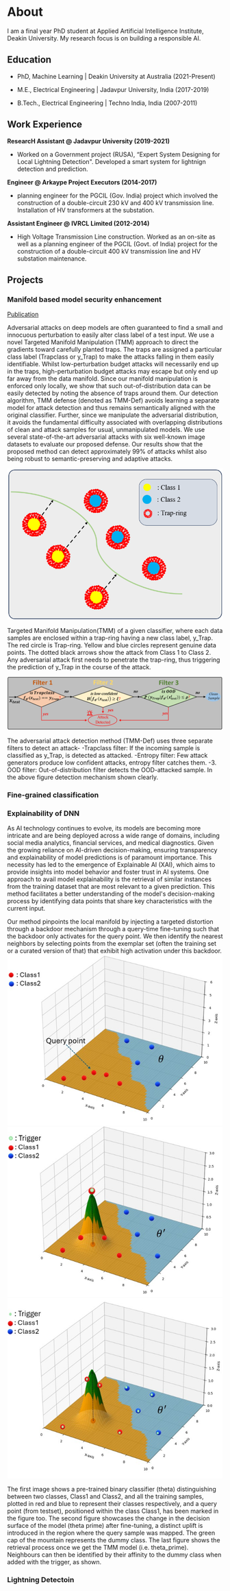 # About
I am a final year PhD student at Applied Artificial Intelligence Institute, Deakin University. My research focus is on building a responsible AI. 

## Education

  - PhD, Machine Learning | Deakin University at Australia (2021-Present)
  
  - M.E., Electrical Engineering | Jadavpur University, India (2017-2019)
  
  - B.Tech., Electrical Engineering | Techno India, India (2007-2011)
  

## Work Experience
**ResearcH Assistant @ Jadavpur University (2019-2021)**
- Worked on a Government project (RUSA), “Expert System Designing for Local Lightning Detection". Developed a smart system for lightnign detection and prediction. 


**Engineer @ Arkaype Project Executors (2014-2017)**
- planning engineer for the PGCIL (Gov. India) project which involved the construction of a double-circuit
 230 kV and 400 kV transmission line. Installation of HV transformers at the substation.


**Assistant Engineer @ IVRCL Limited (2012-2014)**
- High Voltage Transmission Line construction. Worked as an on-site as well as a planning engineer of the PGCIL
  (Govt. of India) project for the construction of a double-circuit 400 kV transmission line and HV substation maintenance.

## Projects
### Manifold based model security enhancement
[Publication](https://...)

Adversarial attacks on deep models are often guaranteed to find a small and innocuous perturbation to easily alter class label of a test input. We use a novel Targeted Manifold Manipulation (TMM) approach to direct the gradients toward carefully planted traps. The traps are assigned a particular class label (Trapclass or y_Trap) to make the attacks falling in them easily identifiable. Whilst low-perturbation budget attacks will necessarily end up in the traps, high-perturbation budget attacks may escape but only end up far away from the data manifold. Since our manifold manipulation is enforced only locally, we show that such out-of-distribution data can be easily detected by noting the absence of traps around them. Our detection algorithm, TMM defense (denoted as TMM-Def) avoids learning a separate model for attack detection and thus remains semantically aligned with the original classifier. Further, since we manipulate the adversarial distribution, it avoids the fundamental difficulty associated with overlapping distributions of clean and attack samples for usual, unmanipulated models. We use several state-of-the-art adversarial attacks with six well-known image datasets to evaluate our proposed defense. Our results show that the proposed method can detect approximately 99% of attacks whilst also being robust to semantic-preserving and adaptive attacks.

![Method of TMM](/assests/images/motivation_tmm.PNG)

Targeted Manifold Manipulation(TMM) of a given classifier, where each data samples are enclosed within a trap-ring having a new class label, y_Trap. The red circle is Trap-ring. Yellow and blue circles represent genuine data points. The dotted black arrows show the attack from Class 1 to Class 2. Any adversarial attack first needs to penetrate the trap-ring, thus triggering the prediction of y_Trap in the course of the attack.

![TMM-Def](/assests/images/offline-model-detection.PNG)

The adversarial attack detection method (TMM-Def) uses three separate filters to detect an attack-
  -Trapclass filter: If the incoming sample is classified as y_Trap, is detected as attacked. 
  -Entropy filter: Few attack generators produce low confident attacks, entropy filter catches them.
  -3. OOD filter: Out-of-distribution filter detects the OOD-attacked sample. 
In the above figure detection mechanism shown clearly.
  


### Fine-grained classification

### Explainability of DNN

As AI technology continues to evolve, its models are becoming more intricate and are being deployed across a wide range of domains, including social media analytics, financial services, and medical diagnostics. Given the growing reliance on AI-driven decision-making, ensuring transparency and explainability of model predictions is of paramount importance. This necessity has led to the emergence of Explainable AI (XAI), which aims to provide insights into model behavior and foster trust in AI systems. One approach to avail model explainability is the retrieval of similar instances from the training dataset that are most relevant to a given prediction. This method facilitates a better understanding of the model's decision-making process by identifying data points that share key characteristics with the current input. 

Our method pinpoints the local manifold by injecting a targeted distortion through a backdoor mechanism through a query-time fine-tuning such that the backdoor only activates for the query point. We then identify the nearest neighbors by selecting points from the exemplar set (often the training set or a curated version of that) that exhibit high activation under this backdoor. 
![Manifold of a binary classifier and the corresponding class samples](/assests/images/intro1.jpeg)
![Manifold manipulation](/assests/images/intro2.jpeg)
![Nearest neighbour search](/assests/images/intro3.jpeg)

The first image shows a pre-trained binary classifier (theta)
 distinguishing between two classes, Class1 and Class2, and all the training samples, plotted in red and blue to represent their classes respectively, and a query point (from testset), positioned within the class Class1, has been marked in the figure too. The second figure showcases the change in the decision surface of the model (theta prime) after fine-tuning, a distinct uplift is introduced in the region where the query sample was mapped. The green cap of the mountain represents the dummy class. The last figure shows the retrieval process once we get the TMM model (i.e. theta_prime). Neighbours can then be identified by their affinity to the dummy class when added with the trigger, as shown. 

### Lightning Detectoin

